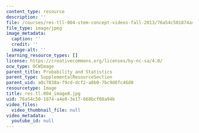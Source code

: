 ```yaml
---
content_type: resource
description: ''
file: /courses/res-tll-004-stem-concept-videos-fall-2013/76a54c501874a4e03e17668bcf08a94b_res.tl.004_image8.jpg
file_type: image/jpeg
image_metadata:
  caption: ''
  credit: ''
  image-alt: ''
learning_resource_types: []
license: https://creativecommons.org/licenses/by-nc-sa/4.0/
ocw_type: OCWImage
parent_title: Probability and Statistics
parent_type: SupplementalResourceSection
parent_uid: a0c7838a-f9cd-dcf2-a8b0-7bc9d6fc46d0
resourcetype: Image
title: res.tl.004_image8.jpg
uid: 76a54c50-1874-a4e0-3e17-668bcf08a94b
video_files:
  video_thumbnail_file: null
video_metadata:
  youtube_id: null
---
```

